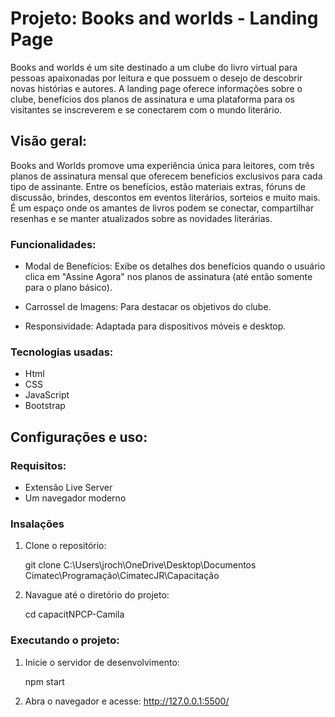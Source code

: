 # Projeto: Books and worlds - Landing Page
Books and worlds é um site destinado a um clube do livro virtual para pessoas apaixonadas por leitura e que possuem o desejo de descobrir novas histórias e autores. A landing page oferece informações sobre o clube, benefícios dos planos de assinatura e uma plataforma para os visitantes se inscreverem e se conectarem com o mundo literário. 

## Visão geral:
Books and Worlds promove uma experiência única para leitores, com três planos de assinatura mensal que oferecem benefícios exclusivos para cada tipo de assinante. Entre os benefícios, estão materiais extras, fóruns de discussão, brindes, descontos em eventos literários, sorteios e muito mais. É um espaço onde os amantes de livros podem se conectar, compartilhar resenhas e se manter atualizados sobre as novidades literárias.

### Funcionalidades:

* Modal de Benefícios: Exibe os detalhes dos benefícios quando o usuário clica em "Assine Agora" nos planos de assinatura (até então somente para o plano básico).

* Carrossel de Imagens: Para destacar os objetivos do clube.

* Responsividade: Adaptada para dispositivos móveis e desktop.

### Tecnologias usadas:

* Html
* CSS 
* JavaScript
* Bootstrap

## Configurações e uso:

### Requisitos:

* Extensão Live Server
* Um navegador moderno


### Insalações 

1. Clone o repositório: 

    git clone C:\Users\jroch\OneDrive\Desktop\Documentos Cimatec\Programação\CimatecJR\Capacitação

2. Navague até o diretório do projeto:
    
    cd capacitNPCP-Camila

### Executando o projeto:

1. Inicie o servidor de desenvolvimento:

    npm start

2. Abra o navegador e acesse: http://127.0.0.1:5500/






